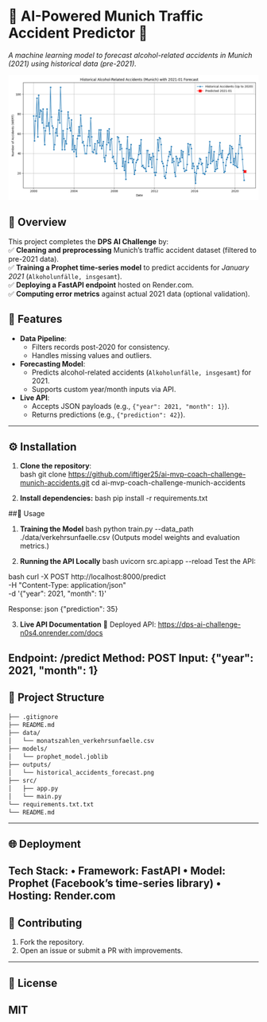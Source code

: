 # 🚨 AI-Powered Munich Traffic Accident Predictor 🚦  
*A machine learning model to forecast alcohol-related accidents in Munich (2021) using historical data (pre-2021).*  

![Historical Alcohol-Related Accidents (Munich) with 2021-01 Forecast](./historical_accidents_forecast.png)  

## 📌 Overview  
This project completes the **DPS AI Challenge** by:  
✅ **Cleaning and preprocessing** Munich’s traffic accident dataset (filtered to pre-2021 data).  
✅ **Training a Prophet time-series model** to predict accidents for *January 2021* (`Alkoholunfälle, insgesamt`).  
✅ **Deploying a FastAPI endpoint** hosted on Render.com.  
✅ **Computing error metrics** against actual 2021 data (optional validation).  


## 🚀 Features  
- **Data Pipeline**:  
  - Filters records post-2020 for consistency.  
  - Handles missing values and outliers.  
- **Forecasting Model**:  
  - Predicts alcohol-related accidents (`Alkoholunfälle, insgesamt`) for 2021.  
  - Supports custom year/month inputs via API.  
- **Live API**:  
  - Accepts JSON payloads (e.g., `{"year": 2021, "month": 1}`).  
  - Returns predictions (e.g., `{"prediction": 42}`).  

---

## ⚙️ Installation  
1. **Clone the repository**:  
   bash
   git clone https://github.com/iftiger25/ai-mvp-coach-challenge-munich-accidents.git
   cd ai-mvp-coach-challenge-munich-accidents

2. **Install dependencies:**
bash
pip install -r requirements.txt

##🏃 Usage
1. **Training the Model**
bash
python train.py --data_path ./data/verkehrsunfaelle.csv
(Outputs model weights and evaluation metrics.)

2. **Running the API Locally**
bash
uvicorn src.api:app --reload
Test the API:

bash
curl -X POST http://localhost:8000/predict \
  -H "Content-Type: application/json" \
  -d '{"year": 2021, "month": 1}'

Response:
json
{"prediction": 35}

3. **Live API Documentation**
🔗 Deployed API: https://dps-ai-challenge-n0s4.onrender.com/docs

Endpoint: /predict
Method: POST
Input: {"year": 2021, "month": 1}
---
## 📂 Project Structure

```text
├── .gitignore
├── README.md
├── data/
│   └── monatszahlen_verkehrsunfaelle.csv
├── models/
│   └── prophet_model.joblib
├── outputs/
│   └── historical_accidents_forecast.png
├── src/
│   ├── app.py
│   └── main.py
└── requirements.txt.txt
└── README.md
```
---
## 🌐 Deployment
Tech Stack:
• Framework: FastAPI
• Model: Prophet (Facebook’s time-series library)
• Hosting: Render.com
---
## 🤝 Contributing
1. Fork the repository.
1. Open an issue or submit a PR with improvements.
---
## 📜 License
MIT
---
